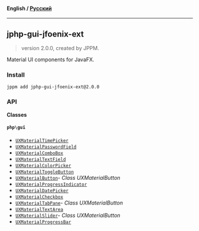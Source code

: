 #### **English** / [Русский](README.ru.md)

---

## jphp-gui-jfoenix-ext
> version 2.0.0, created by JPPM.

Material UI components for JavaFX.

### Install
```
jppm add jphp-gui-jfoenix-ext@2.0.0
```

### API
**Classes**

#### `php\gui`

- [`UXMaterialTimePicker`](https://github.com/jphp-group/jphp-gui-ext/blob/master/jphp-gui-jfoenix-ext/api-docs/classes/php/gui/UXMaterialTimePicker.md)
- [`UXMaterialPasswordField`](https://github.com/jphp-group/jphp-gui-ext/blob/master/jphp-gui-jfoenix-ext/api-docs/classes/php/gui/UXMaterialPasswordField.md)
- [`UXMaterialComboBox`](https://github.com/jphp-group/jphp-gui-ext/blob/master/jphp-gui-jfoenix-ext/api-docs/classes/php/gui/UXMaterialComboBox.md)
- [`UXMaterialTextField`](https://github.com/jphp-group/jphp-gui-ext/blob/master/jphp-gui-jfoenix-ext/api-docs/classes/php/gui/UXMaterialTextField.md)
- [`UXMaterialColorPicker`](https://github.com/jphp-group/jphp-gui-ext/blob/master/jphp-gui-jfoenix-ext/api-docs/classes/php/gui/UXMaterialColorPicker.md)
- [`UXMaterialToggleButton`](https://github.com/jphp-group/jphp-gui-ext/blob/master/jphp-gui-jfoenix-ext/api-docs/classes/php/gui/UXMaterialToggleButton.md)
- [`UXMaterialButton`](https://github.com/jphp-group/jphp-gui-ext/blob/master/jphp-gui-jfoenix-ext/api-docs/classes/php/gui/UXMaterialButton.md)- _Class UXMaterialButton_
- [`UXMaterialProgressIndicator`](https://github.com/jphp-group/jphp-gui-ext/blob/master/jphp-gui-jfoenix-ext/api-docs/classes/php/gui/UXMaterialProgressIndicator.md)
- [`UXMaterialDatePicker`](https://github.com/jphp-group/jphp-gui-ext/blob/master/jphp-gui-jfoenix-ext/api-docs/classes/php/gui/UXMaterialDatePicker.md)
- [`UXMaterialCheckbox`](https://github.com/jphp-group/jphp-gui-ext/blob/master/jphp-gui-jfoenix-ext/api-docs/classes/php/gui/UXMaterialCheckbox.md)
- [`UXMaterialTabPane`](https://github.com/jphp-group/jphp-gui-ext/blob/master/jphp-gui-jfoenix-ext/api-docs/classes/php/gui/UXMaterialTabPane.md)- _Class UXMaterialButton_
- [`UXMaterialTextArea`](https://github.com/jphp-group/jphp-gui-ext/blob/master/jphp-gui-jfoenix-ext/api-docs/classes/php/gui/UXMaterialTextArea.md)
- [`UXMaterialSlider`](https://github.com/jphp-group/jphp-gui-ext/blob/master/jphp-gui-jfoenix-ext/api-docs/classes/php/gui/UXMaterialSlider.md)- _Class UXMaterialButton_
- [`UXMaterialProgressBar`](https://github.com/jphp-group/jphp-gui-ext/blob/master/jphp-gui-jfoenix-ext/api-docs/classes/php/gui/UXMaterialProgressBar.md)